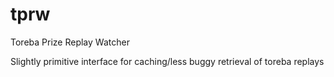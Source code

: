# tprw
Toreba Prize Replay Watcher

Slightly primitive interface for caching/less buggy retrieval of toreba replays